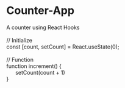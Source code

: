 # Counter-App
A counter using React Hooks<br />
<br />
// Initialize<br />
const [count, setCount] = React.useState(0);<br />
<br />
// Function<br />
function increment() {<br />
&nbsp;&nbsp;&nbsp;&nbsp;&nbsp;&nbsp;setCount(count + 1)<br />
}<br />
